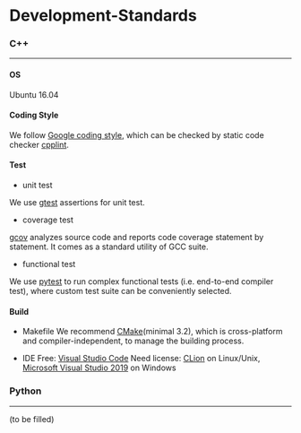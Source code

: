 # Development-Standards

### C++
------

#### OS

Ubuntu 16.04

#### Coding Style

We follow [Google coding style](https://google.github.io/styleguide/cppguide.html), which can be checked by static code checker [cpplint](https://github.com/cpplint/cpplint).


#### Test

* unit test

We use [gtest](https://github.com/google/googletest) assertions for unit test.

* coverage test

[gcov](https://gcc.gnu.org/onlinedocs/gcc/Gcov.html) analyzes source code and reports code coverage statement by statement.
It comes as a standard utility of GCC suite.

* functional test

We use [pytest](https://docs.pytest.org/en/stable/) to run complex functional tests (i.e. end-to-end compiler test), where custom test suite can be conveniently selected.

#### Build

* Makefile
We recommend [CMake](https://cmake.org/)(minimal 3.2), which is cross-platform and compiler-independent, to manage the building process. 

* IDE
Free: [Visual Studio Code](https://code.visualstudio.com/)
Need license: [CLion](https://www.jetbrains.com/clion/) on Linux/Unix, [Microsoft Visual Studio 2019](https://visualstudio.microsoft.com/) on Windows

### Python
------

(to be filled)
